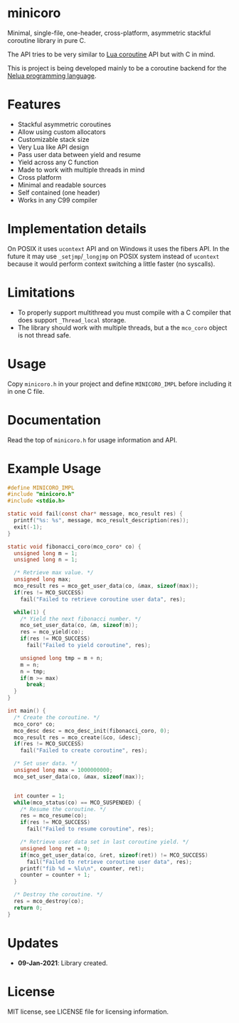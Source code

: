 # minicoro

Minimal, single-file, one-header, cross-platform, asymmetric stackful coroutine library in pure C.

The API tries to be very similar to [Lua coroutine](https://www.lua.org/manual/5.4/manual.html#6.2)
API but with C in mind.

This is project is being developed mainly to be a coroutine backend
for the [Nelua programming language](https://github.com/edubart/nelua-lang).

# Features

* Stackful asymmetric coroutines
* Allow using custom allocators
* Customizable stack size
* Very Lua like API design
* Pass user data between yield and resume
* Yield across any C function
* Made to work with multiple threads in mind
* Cross platform
* Minimal and readable sources
* Self contained (one header)
* Works in any C99 compiler

# Implementation details

On POSIX it uses `ucontext` API and on Windows it uses the fibers API.
In the future it may use `_setjmp`/`_longjmp` on POSIX system instead of `ucontext`
because it would perform context switching a little faster (no syscalls).

# Limitations

* To properly support multithread you must compile with a C compiler that does support
`_Thread_local` storage.
* The library should work with multiple threads, but a the `mco_coro` object is not thread safe.

# Usage

Copy `minicoro.h` in your project and define `MINICORO_IMPL` before including it in one C file.

# Documentation

Read the top of `minicoro.h` for usage information and API.

# Example Usage

```c
#define MINICORO_IMPL
#include "minicoro.h"
#include <stdio.h>

static void fail(const char* message, mco_result res) {
  printf("%s: %s", message, mco_result_description(res));
  exit(-1);
}

static void fibonacci_coro(mco_coro* co) {
  unsigned long m = 1;
  unsigned long n = 1;

  /* Retrieve max value. */
  unsigned long max;
  mco_result res = mco_get_user_data(co, &max, sizeof(max));
  if(res != MCO_SUCCESS)
    fail("Failed to retrieve coroutine user data", res);

  while(1) {
    /* Yield the next fibonacci number. */
    mco_set_user_data(co, &m, sizeof(m));
    res = mco_yield(co);
    if(res != MCO_SUCCESS)
      fail("Failed to yield coroutine", res);

    unsigned long tmp = m + n;
    m = n;
    n = tmp;
    if(m >= max)
      break;
  }
}

int main() {
  /* Create the coroutine. */
  mco_coro* co;
  mco_desc desc = mco_desc_init(fibonacci_coro, 0);
  mco_result res = mco_create(&co, &desc);
  if(res != MCO_SUCCESS)
    fail("Failed to create coroutine", res);

  /* Set user data. */
  unsigned long max = 1000000000;
  mco_set_user_data(co, &max, sizeof(max));


  int counter = 1;
  while(mco_status(co) == MCO_SUSPENDED) {
    /* Resume the coroutine. */
    res = mco_resume(co);
    if(res != MCO_SUCCESS)
      fail("Failed to resume coroutine", res);

    /* Retrieve user data set in last coroutine yield. */
    unsigned long ret = 0;
    if(mco_get_user_data(co, &ret, sizeof(ret)) != MCO_SUCCESS)
      fail("Failed to retrieve coroutine user data", res);
    printf("fib %d = %lu\n", counter, ret);
    counter = counter + 1;
  }

  /* Destroy the coroutine. */
  res = mco_destroy(co);
  return 0;
}
```

# Updates

- **09-Jan-2021**: Library created.

# License

MIT license, see LICENSE file for licensing information.

